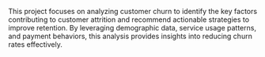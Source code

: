 This project focuses on analyzing customer churn to identify the key factors contributing to customer attrition and recommend actionable strategies to improve retention. By leveraging demographic data, service usage patterns, and payment behaviors, this analysis provides insights into reducing churn rates effectively.
